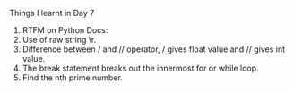 Things I learnt in Day 7
1. RTFM on Python Docs:
2. Use of raw string \r.
3. Difference between / and // operator, / gives float value and // gives int value.
4. The break statement breaks out the innermost for or while loop.
5. Find the nth prime number.
